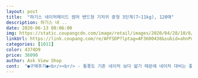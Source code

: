 ```yaml
---
layout: post 
title:  "하기스 네이처메이드 썸머 밴드형 기저귀 중형 3단계(7~11kg), 120매" 
description: 하기스 네 ..
date: 2020-06-13 08:06:00 
img: https://static.coupangcdn.com/image/retail/images/2020/04/28/10/6/0a0ad856-3193-4808-ad69-bb82a13a8404.jpg 
linkUrl: https://link.coupang.com/re/AFFSDP?lptag=AF3600438&subid=ahnPublicAsk&pageKey=1518385218&itemId=2605671523&vendorItemId=70596809085&traceid=V0-113-53636596f40f1b6a 
categories: [1011] 
color: 4374D9 
price: 36090 
author: Ask View Shop 
cont:  "●구매후기●<br/><br/> - 통풍도 기존 네이처 보다 얇기 때문에 네이처 대비는 좋은거 같습니다.<br/><br/>그냥 네이처 메이드 보다 썸머가 조금더 얇고 가벼워요<br/>근데 기분탓인지 모르겠지만 크기는 20이 더 넉넉한듯합니다<br/>네이처메이드 <br/> -> 네이처메이드20 <br/> -> 네이처메이드 썸머 다 싸봤는데<br/>다른제품보다 앏고하니 시원할듯도하고<br/>다음에도 요제품 쓸거에요.<br/><br/>단, 써보니 소변 양이 많으면 안쪽 면은 뽀쏭뽀송 해도 안의 공기라고 해야할까<br/>사서 사용중인데, 얇기도하고 확실히 아이가 편해하는것 같아요.<br/><br/>선택은 엄마 몫!!! 저는 썸머 20 둘 다 좋아요ㅋㅋ<br/>스펙보다 실사용하면 썸머가 더 가벼우면서 부드럽고 좋으거 같습니다.<br/><br/>썸머제품 한번써볼까하고 오프라인보다 저렴도해서<br/>이거 확실히 여름용이네요 ㅋㅋㅋ얇아서 애기가 시원해하는것같아요!<br/>있어서 그런지는 더 써봐야 할거 같아요<br/>전체 적으로 조금 습해지는게 그냥 네이처보다 습한거 같긴한데 날이 덥고 습해지고<br/>" 
---
```

